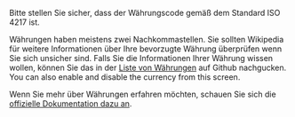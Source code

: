 Bitte stellen Sie sicher, dass der Währungscode gemäß dem Standard ISO 4217 ist.

Währungen haben meistens zwei Nachkommastellen. Sie sollten Wikipedia für weitere Informationen über Ihre bevorzugte Währung überprüfen wenn Sie sich unsicher sind. Falls Sie die Informationen Ihrer Währung wissen wollen, können Sie das in der [Liste von Währungen](https://github.com/xsolla/currency-format/blob/master/currency-format.json) auf Github nachgucken. You can also enable and disable the currency from this screen.

Wenn Sie mehr über Währungen erfahren möchten, schauen Sie sich die [offizielle Dokumentation dazu an](https://firefly-iii.readthedocs.io/en/latest/concepts/currencies.html).